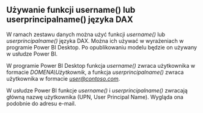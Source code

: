 ## <a name="using-the-username-or-userprincipalname-dax-function"></a>Używanie funkcji username() lub userprincipalname() języka DAX
W ramach zestawu danych można użyć funkcji *username()* lub *userprincipalname()* języka DAX. Można ich używać w wyrażeniach w programie Power BI Desktop. Po opublikowaniu modelu będzie on używany w usłudze Power BI.

W programie Power BI Desktop funkcja *username()* zwraca użytkownika w formacie *DOMENA\Użytkownik*, a funkcja *userprincipalname()* zwraca użytkownika w formacie <em>user@contoso.com</em>.

W usłudze Power BI funkcje *username()* i *userprincipalname()* zwracają główną nazwę użytkownika (UPN, User Principal Name). Wygląda ona podobnie do adresu e-mail.

